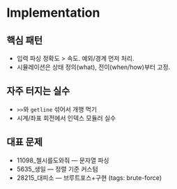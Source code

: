 # Implementation

## 핵심 패턴
- 입력 파싱 정확도 > 속도. 예외/경계 먼저 처리.
- 시뮬레이션은 상태 정의(what), 전이(when/how)부터 고정.

## 자주 터지는 실수
- `>>`와 `getline` 섞어서 개행 먹기
- 시계/좌표 회전에서 인덱스 모듈러 실수

## 대표 문제
- 11098_첼시를도와줘 — 문자열 파싱
- 5635_생일 — 정렬 기준 커스텀
- 28215_대피소 — 브루트포스+구현 (tags: brute-force)